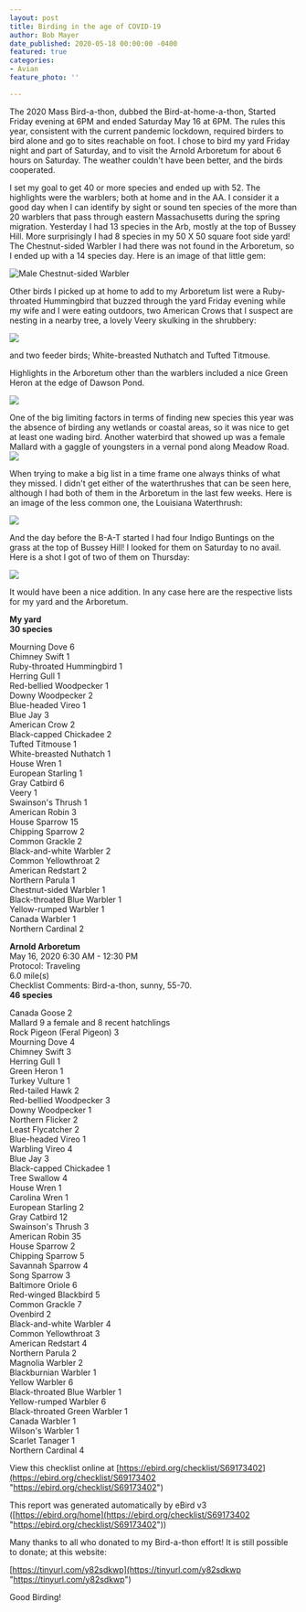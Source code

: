 ```yaml
---
layout: post
title: Birding in the age of COVID-19
author: Bob Mayer
date_published: 2020-05-18 00:00:00 -0400
featured: true
categories:
- Avian
feature_photo: ''

---
```

The 2020 Mass Bird-a-thon, dubbed the Bird-at-home-a-thon, Started Friday evening at 6PM and ended Saturday May 16 at 6PM.  The rules this year, consistent with the current pandemic lockdown, required birders to bird alone and go to sites reachable on foot.  I chose to bird my yard Friday night and part of Saturday, and to visit the Arnold Arboretum for about 6 hours on Saturday.  The weather couldn't have been better, and the birds cooperated.

I set my goal to get 40 or more species and ended up with 52.  The highlights were the warblers; both at home and in the AA.  I consider it a good day when I can identify by sight or sound ten species of the more than 20 warblers that pass through eastern Massachusetts during the spring migration.  Yesterday I had 13 species in the Arb, mostly at the top of Bussey Hill.  More surprisingly I had 8 species in my 50 X 50 square foot side yard!  The Chestnut-sided Warbler I had there was not found in the Arboretum, so I ended up with a 14 species day. Here is an image of that little gem:

![](/images/p1020287.jpeg "Male Chestnut-sided Warbler")

Other birds I picked up at home to add to my Arboretum list were a Ruby-throated Hummingbird that buzzed through the yard Friday evening while my wife and I were eating outdoors, two American Crows that I suspect are nesting in a nearby tree, a lovely Veery skulking in the shrubbery:

![](/images/p1020279.jpeg)

and two feeder birds; White-breasted Nuthatch and Tufted Titmouse.

Highlights in the Arboretum other than the warblers included a nice Green Heron at the edge of Dawson Pond.

![](/images/p1090762.jpeg)

One of the big limiting factors in terms of finding new species this year was the absence of birding any wetlands or coastal areas, so it was nice to get at least one wading bird. Another waterbird that showed up was a female Mallard with a gaggle of youngsters in a vernal pond along Meadow Road.![](/images/p1090765.jpeg)

When trying to make a big list in a time frame one always thinks of what they missed.  I didn't get either of the waterthrushes that can be seen  here, although I had both of them in the Arboretum in the last few weeks. Here is an image of the less common one, the Louisiana Waterthrush:

![](/images/p1090569.jpeg)

And the day before the B-A-T started I had four Indigo Buntings on the grass at the top of Bussey Hill! I looked for them on Saturday to no avail. Here is a shot I got of two of them on Thursday:

![](/images/p1090755.jpeg)

It would have been a nice addition.  In any case here are the respective lists for my yard and the Arboretum.

**My yard**  
**30 species**

Mourning Dove 6  
Chimney Swift 1  
Ruby-throated Hummingbird 1  
Herring Gull 1  
Red-bellied Woodpecker 1  
Downy Woodpecker 2  
Blue-headed Vireo 1  
Blue Jay 3  
American Crow 2  
Black-capped Chickadee 2  
Tufted Titmouse 1  
White-breasted Nuthatch 1  
House Wren 1  
European Starling 1  
Gray Catbird 6  
Veery 1  
Swainson's Thrush 1  
American Robin 3  
House Sparrow 15  
Chipping Sparrow 2  
Common Grackle 2  
Black-and-white Warbler 2  
Common Yellowthroat 2  
American Redstart 2  
Northern Parula 1  
Chestnut-sided Warbler 1  
Black-throated Blue Warbler 1  
Yellow-rumped Warbler 1  
Canada Warbler 1  
Northern Cardinal 2

**Arnold Arboretum**  
May 16, 2020 6:30 AM - 12:30 PM  
Protocol: Traveling  
6\.0 mile(s)  
Checklist Comments: Bird-a-thon, sunny, 55-70.  
**46 species**

Canada Goose 2  
Mallard 9 a female and 8 recent hatchlings  
Rock Pigeon (Feral Pigeon) 3  
Mourning Dove 4  
Chimney Swift 3  
Herring Gull 1  
Green Heron 1  
Turkey Vulture 1  
Red-tailed Hawk 2  
Red-bellied Woodpecker 3  
Downy Woodpecker 1  
Northern Flicker 2  
Least Flycatcher 2  
Blue-headed Vireo 1  
Warbling Vireo 4  
Blue Jay 3  
Black-capped Chickadee 1  
Tree Swallow 4  
House Wren 1  
Carolina Wren 1  
European Starling 2  
Gray Catbird 12  
Swainson's Thrush 3  
American Robin 35  
House Sparrow 2  
Chipping Sparrow 5  
Savannah Sparrow 4  
Song Sparrow 3  
Baltimore Oriole 6  
Red-winged Blackbird 5  
Common Grackle 7  
Ovenbird 2  
Black-and-white Warbler 4  
Common Yellowthroat 3  
American Redstart 4  
Northern Parula 2  
Magnolia Warbler 2  
Blackburnian Warbler 1  
Yellow Warbler 6  
Black-throated Blue Warbler 1  
Yellow-rumped Warbler 6  
Black-throated Green Warbler 1  
Canada Warbler 1  
Wilson's Warbler 1  
Scarlet Tanager 1  
Northern Cardinal 4

View this checklist online at [https://ebird.org/checklist/S69173402](https://ebird.org/checklist/S69173402 "https://ebird.org/checklist/S69173402")

This report was generated automatically by eBird v3 ([https://ebird.org/home](https://ebird.org/checklist/S69173402 "https://ebird.org/checklist/S69173402"))

Many thanks to all who donated to my Bird-a-thon effort!  It is still possible to donate; at this website:

[https://tinyurl.com/y82sdkwp](https://tinyurl.com/y82sdkwp "https://tinyurl.com/y82sdkwp")

Good Birding!